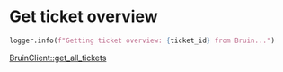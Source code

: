# Get ticket overview

```python
logger.info(f"Getting ticket overview: {ticket_id} from Bruin...")
```

[BruinClient::get_all_tickets](../../clients/bruin_client/get_all_tickets.md)